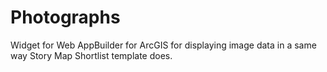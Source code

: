 # Photographs
Widget for Web AppBuilder for ArcGIS for displaying image data in a same way Story Map Shortlist template does. 
